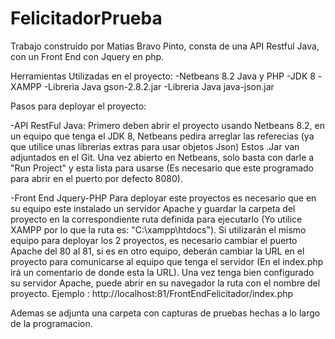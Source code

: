 # FelicitadorPrueba
Trabajo construido por Matias Bravo Pinto, consta de una API Restful Java, con un Front End con Jquery en php.

Herramientas Utilizadas en el proyecto:
-Netbeans 8.2 Java y PHP
-JDK 8
-XAMPP
-Libreria Java gson-2.8.2.jar
-Libreria Java java-json.jar

Pasos para deployar el proyecto:

-API RestFul Java:
Primero deben abrir el proyecto usando Netbeans 8.2, en un equipo que tenga el JDK 8, Netbeans pedira arreglar las referecias (ya que utilice unas librerias extras para usar objetos Json) Estos .Jar van adjuntados en el Git.
Una vez abierto en Netbeans, solo basta con darle a "Run Project" y esta lista para usarse (Es necesario que este programado para abrir en el puerto por defecto 8080).

-Front End Jquery-PHP
Para deployar este proyectos es necesario que en su equipo este instalado un servidor Apache y guardar la carpeta del proyecto en la correspondiente ruta definida para ejecutarlo (Yo utilice XAMPP por lo que la ruta es: "C:\xampp\htdocs\"). Si utilizarán el mismo equipo para deployar los 2 proyectos, es necesario cambiar el puerto Apache del 80 al 81, si es en otro equipo, deberán cambiar la URL en el proyecto para comunicarse al equipo que tenga el servidor (En el index.php irá un comentario de donde esta la URL).
Una vez tenga bien configurado su servidor Apache, puede abrir en su navegador la ruta con el nombre del proyecto.
Ejemplo : http://localhost:81/FrontEndFelicitador/index.php

Ademas se adjunta una carpeta con capturas de pruebas hechas a lo largo de la programacion.
